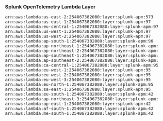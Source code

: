 <h3>Splunk OpenTelemetry Lambda Layer</h3>

<pre>
arn:aws:lambda:us-east-2:254067382080:layer:splunk-apm:573
arn:aws:lambda:us-east-1:254067382080:layer:splunk-apm:97
arn:aws:lambda:eu-central-1:254067382080:layer:splunk-apm:97
arn:aws:lambda:us-west-1:254067382080:layer:splunk-apm:97
arn:aws:lambda:us-west-2:254067382080:layer:splunk-apm:97
arn:aws:lambda:ap-south-1:254067382080:layer:splunk-apm:96
arn:aws:lambda:ap-northeast-1:254067382080:layer:splunk-apm:96
arn:aws:lambda:ap-northeast-2:254067382080:layer:splunk-apm:96
arn:aws:lambda:ap-southeast-1:254067382080:layer:splunk-apm:96
arn:aws:lambda:ap-southeast-2:254067382080:layer:splunk-apm:95
arn:aws:lambda:ca-central-1:254067382080:layer:splunk-apm:95
arn:aws:lambda:eu-west-1:254067382080:layer:splunk-apm:95
arn:aws:lambda:eu-west-2:254067382080:layer:splunk-apm:95
arn:aws:lambda:eu-west-3:254067382080:layer:splunk-apm:95
arn:aws:lambda:eu-north-1:254067382080:layer:splunk-apm:95
arn:aws:lambda:sa-east-1:254067382080:layer:splunk-apm:95
arn:aws:lambda:eu-south-1:254067382080:layer:splunk-apm:42
arn:aws:lambda:ap-northeast-3:254067382080:layer:splunk-apm:42
arn:aws:lambda:ap-east-1:254067382080:layer:splunk-apm:42
arn:aws:lambda:af-south-1:254067382080:layer:splunk-apm:42
arn:aws:lambda:me-south-1:254067382080:layer:splunk-apm:42
</pre>